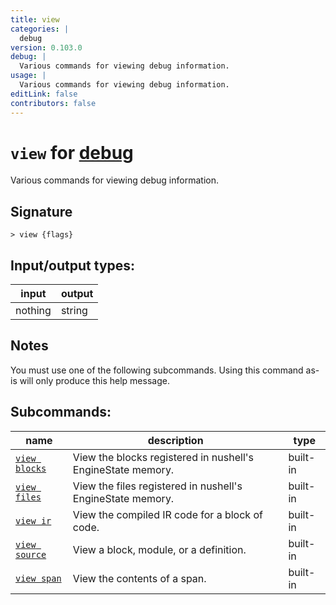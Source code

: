 ```yaml
---
title: view
categories: |
  debug
version: 0.103.0
debug: |
  Various commands for viewing debug information.
usage: |
  Various commands for viewing debug information.
editLink: false
contributors: false
---
```

<!-- This file is automatically generated. Please edit the command in https://github.com/nushell/nushell instead. -->

# `view` for [debug](/commands/categories/debug.md)

<div class='command-title'>Various commands for viewing debug information.</div>

## Signature

```> view {flags} ```


## Input/output types:

| input   | output |
| ------- | ------ |
| nothing | string |

## Notes
You must use one of the following subcommands. Using this command as-is will only produce this help message.

## Subcommands:

| name                                           | description                                                 | type     |
| ---------------------------------------------- | ----------------------------------------------------------- | -------- |
| [`view blocks`](/commands/docs/view_blocks.md) | View the blocks registered in nushell's EngineState memory. | built-in |
| [`view files`](/commands/docs/view_files.md)   | View the files registered in nushell's EngineState memory.  | built-in |
| [`view ir`](/commands/docs/view_ir.md)         | View the compiled IR code for a block of code.              | built-in |
| [`view source`](/commands/docs/view_source.md) | View a block, module, or a definition.                      | built-in |
| [`view span`](/commands/docs/view_span.md)     | View the contents of a span.                                | built-in |